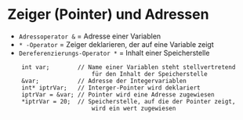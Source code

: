 # Zeiger (Pointer) und Adressen

<!--7-Mrz-20-->

- `Adressoperator &` = Adresse einer Variablen
- `* -Operator` = Zeiger deklarieren, der auf eine Variable zeigt
- `Dereferenzierungs-Operator *` = Inhalt einer Speicherstelle

```
    int var;        // Name einer Variablen steht stellvertretend
                        für den Inhalt der Speicherstelle
    &var;           // Adresse der Integervariablen
    int* iptrVar;   // Interger-Pointer wird deklariert
    iptrVar = &var; // Pointer wird eine Adresse zugewiesen
    *iptrVar = 20;  // Speicherstelle, auf die der Pointer zeigt,
                        wird ein wert zugewiesen
```
